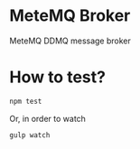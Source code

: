 # MeteMQ Broker
MeteMQ DDMQ message broker

# How to test?

```bash
npm test
```

Or, in order to watch

```bash
gulp watch
```
